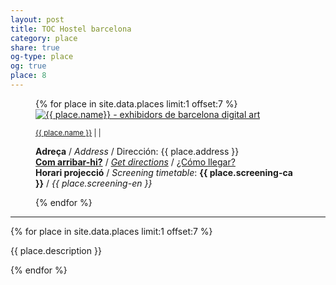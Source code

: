 ```yaml
---
layout: post
title: TOC Hostel barcelona
category: place
share: true
og-type: place
og: true
place: 8
---
```


<figure class="text-center">
{% for place in site.data.places limit:1 offset:7 %}
	<a href="{{ place.url }}" title="{{ place.name }}"><img src="/public/img/{{ place.logo }}" alt="{{ place.name}} - exhibidors de barcelona digital art" title="{{ place.name }} - exhibidors de barcelona digital art"></a>
	<figcaption>
		<p><small><a href="{{ place.url }}" title="{{ place.name }}">{{ place.name }}</a> <i class="fa fa-external-link"></i> | <a href="https://twitter.com/{{ place.twitter }}" title="@{{ place.twitter }}"><i class="fa fa-twitter"></i></a> | <a href="{{ place.facebook }}" title="{{ place.name }} a Facebook"><i class="fa fa-facebook"></i></a></small></p>
		<p class="text-left"><strong>Adreça</strong> / <em>Address</em> / Dirección: {{ place.address }}<br/>
		<strong><a href="{{ place.getdirections }}">Com arribar-hi?</a></strong> / <em><a href="{{ place.getdirections }}">Get directions</a></em> / <a href="{{ place.getdirections }}">¿Cómo llegar?</a><br/>
		<strong>Horari projecció</strong> / <em>Screening timetable</em>: <strong>{{ place.screening-ca }}</strong> / <em>{{ place.screening-en }}</em>
		</small>
		</p>
	</figcaption>
{% endfor %}
</figure>
<!--more-->
<hr />
{% for place in site.data.places limit:1 offset:7 %}
<div class="row">
	<div class="col-sm-6">
		<div class="embed-container embed-container_16-9">
			<a href="{{ place.url }}" title="{{ place.name }}"><iron-image sizing="cover" class="iron-image-size" preload fade src="/public/img/{{ place.img }}" title="{{ place.name }} - exhibidors de barcelona digital art"></iron-image></a>
		</div>
	</div>
	<div class="col-sm-6">
		<p>{{ place.description }}</p>
	</div>
</div>
{% endfor %}
